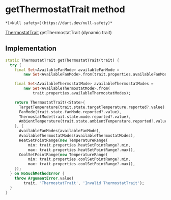 


# getThermostatTrait method




    *[<Null safety>](https://dart.dev/null-safety)*




[ThermostatTrait](../../yonomi-sdk/ThermostatTrait-class.md) getThermostatTrait
(dynamic trait)








## Implementation

```dart
static ThermostatTrait getThermostatTrait(trait) {
  try {
    final Set<AvailableFanMode> availableFanMode =
        new Set<AvailableFanMode>.from(trait.properties.availableFanModes);

    final Set<AvailableThermostatMode> availableThermostatModes =
        new Set<AvailableThermostatMode>.from(
            trait.properties.availableThermostatModes);

    return ThermostatTrait(<State>{
      TargetTemperature(trait.state.targetTemperature.reported?.value),
      FanMode(trait.state.fanMode.reported?.value),
      ThermostatMode(trait.state.mode.reported?.value),
      AmbientTemperature(trait.state.ambientTemperature.reported?.value),
    }, {
      AvailableFanModes(availableFanMode),
      AvailableThermostatModes(availableThermostatModes),
      HeatSetPointRange(new TemperatureRange(
          min: trait.properties.heatSetPointRange?.min,
          max: trait.properties.heatSetPointRange?.max)),
      CoolSetPointRange(new TemperatureRange(
          min: trait.properties.coolSetPointRange?.min,
          max: trait.properties.coolSetPointRange?.max)),
    });
  } on NoSuchMethodError {
    throw ArgumentError.value(
        trait, 'ThermostatTrait', 'Invalid ThermostatTrait');
  }
}
```







